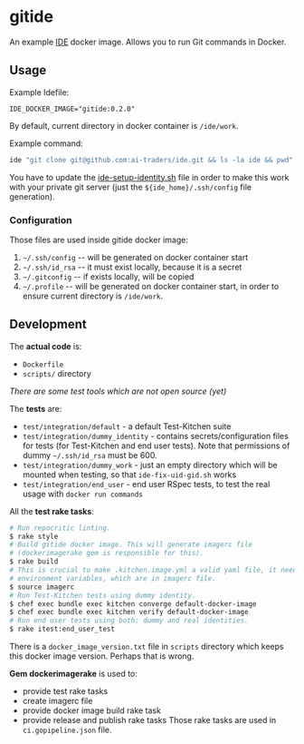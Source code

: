 # gitide

An example [IDE](https://github.com/ai-traders/ide) docker image. Allows
 you to run Git commands in Docker.

## Usage
Example Idefile:
```
IDE_DOCKER_IMAGE="gitide:0.2.0"
```

By default, current directory in docker container is `/ide/work`.

Example command:
```bash
ide "git clone git@github.com:ai-traders/ide.git && ls -la ide && pwd"
```

You have to update the [ide-setup-identity.sh](scripts/ide-setup-identity.sh)
 file in order to make this work with your private git server (just the
 `${ide_home}/.ssh/config` file generation).

### Configuration
Those files are used inside gitide docker image:
1. `~/.ssh/config` -- will be generated on docker container start
2. `~/.ssh/id_rsa` -- it must exist locally, because it is a secret
2. `~/.gitconfig` -- if exists locally, will be copied
3. `~/.profile` -- will be generated on docker container start, in
   order to ensure current directory is `/ide/work`.

## Development
The **actual code** is:
 * `Dockerfile`
 * `scripts/` directory

*There are some test tools which are not open source (yet)*

The **tests** are:
 * `test/integration/default` - a default Test-Kitchen suite
 * `test/integration/dummy_identity` - contains secrets/configuration files
    for tests (for Test-Kitchen and end user tests). Note that permissions of
    dummy `~/.ssh/id_rsa` must be 600.
 * `test/integration/dummy_work` - just an empty directory which will be mounted
    when testing, so that `ide-fix-uid-gid.sh` works
 * `test/integration/end_user` - end user RSpec tests, to test the real usage
 with `docker run commands`

All the **test rake tasks**:
```bash
# Run repocritic linting.
$ rake style
# Build gitide docker image. This will generate imagerc file
# (dockerimagerake gem is responsible for this).
$ rake build
# This is crucial to make .kitchen.image.yml a valid yaml file, it needs some
# environment variables, which are in imagerc file.
$ source imagerc
# Run Test-Kitchen tests using dummy identity.
$ chef exec bundle exec kitchen converge default-docker-image
$ chef exec bundle exec kitchen verify default-docker-image
# Run end user tests using both: dummy and real identities.
$ rake itest:end_user_test
```

There is a `docker_image_version.txt` file in `scripts` directory which keeps
 this docker image version. Perhaps that is wrong.

**Gem dockerimagerake** is used to:
 * provide test rake tasks
 * create imagerc file
 * provide docker image build rake task
 * provide release and publish rake tasks
Those rake tasks are used in `ci.gopipeline.json` file.